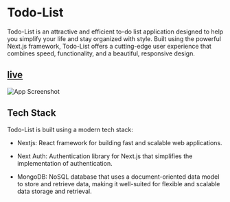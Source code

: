  
# Todo-List

Todo-List is an attractive and efficient to-do list application designed to help you simplify your life and stay organized with style. Built using the powerful Next.js framework, Todo-List offers a cutting-edge user experience that combines speed, functionality, and a beautiful, responsive design.




## [live](https://todolist-app-next-ts.vercel.app/)

![App Screenshot](https://res.cloudinary.com/dvkfio4zq/image/upload/v1698655172/jqomjwnzavvvptltfr2d.png)


## Tech Stack

Todo-List is built using a modern tech stack:

- Nextjs: React framework for building fast and scalable web applications.

- Next Auth: Authentication library for Next.js that simplifies the implementation of authentication.

- MongoDB: NoSQL database that uses a document-oriented data model to store and retrieve data, making it well-suited for flexible and scalable data storage and retrieval. 


 
